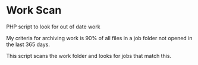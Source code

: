 # Work Scan
PHP script to look for out of date work

My criteria for archiving work is 90% of all files in a job folder not opened in the last 365 days.

This script scans the work folder and looks for jobs that match this.
